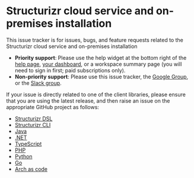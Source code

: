 # Structurizr cloud service and on-premises installation

This issue tracker is for issues, bugs, and feature requests related to the Structurizr cloud service and on-premises installation

- __Priority support__: Please use the help widget at the bottom right of the [help page](https://structurizr.com/help), [your dashboard](https://structurizr.com/dashboard), or a workspace summary page (you will need to sign in first; paid subscriptions only).
- __Non-priority support__: Please use this issue tracker, the [Google Group](https://groups.google.com/d/forum/structurizr), or the [Slack group](https://join.slack.com/t/structurizr/shared_invite/enQtMzkyMjY1NzMwNTkzLTcyOGI1MTZmNDQwMDQ5YmZlMThiYmU1ZTM2ZWZiMzYwMjVhNmM0OWIwNjFlZTM1YmY3YzU0ZDY2MTA1YTk5Mjg).

If your issue is directly related to one of the client libraries, please ensure that you are using the latest release, and then raise an issue on the appropriate GitHub project as follows:

- [Structurizr DSL](https://github.com/structurizr/dsl/issues)
- [Structurizr CLI](https://github.com/structurizr/cli/issues)
- [Java](https://github.com/structurizr/java/issues)
- [.NET](https://github.com/structurizr/dotnet/issues)
- [TypeScript](https://github.com/ChristianEder/structurizr-typescript/issues)
- [PHP](https://github.com/structurizr-php/structurizr-php/issues)
- [Python](https://github.com/Midnighter/structurizr-python/issues)
- [Go](https://github.com/goadesign/model/issues)
- [Arch as code](https://github.com/trilogy-group/arch-as-code/issues)
